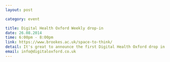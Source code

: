```yaml
---
layout: post

category: event

title: Digital Health Oxford Weekly drop-in
date: 26.08.2014
time: 6:00pm - 8:00pm
link: https://www.brookes.ac.uk/space-to-think/
detail: It's great to announce the first Digital Health Oxford drop in evening, in the new fantastic open space at the John Henry Brookes Building (The Forum, it's very easy to spot. Come along to work on digital health projects, talk with other DHOx folk, and bounce ideas around. 
email: info@digitaloxford.co.uk
---
```

